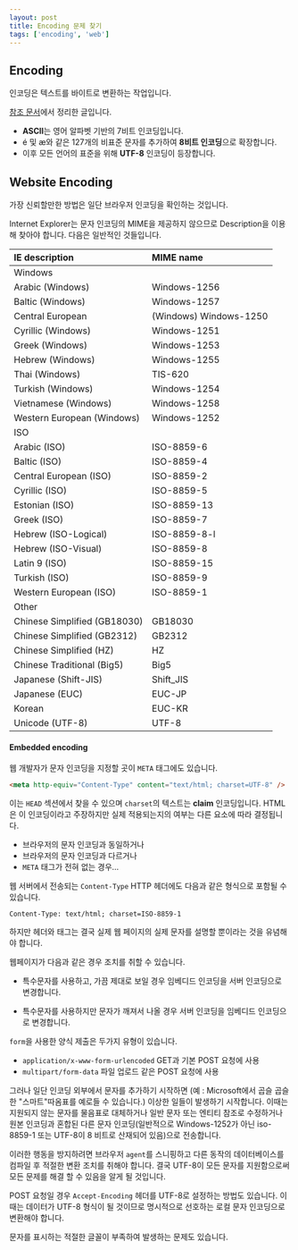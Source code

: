 ```yaml
---
layout: post
title: Encoding 문제 찾기
tags: ['encoding', 'web']
---
```


## Encoding
인코딩은 텍스트를 바이트로 변환하는 작업입니다.

[참조 문서](http://htmlpurifier.org/docs/enduser-utf8.html#whyutf8-forms-urlencoded)에서 정리한 글입니다.

- **ASCII**는 영어 알파벳 기반의 7비트 인코딩입니다.
- é 및 æ와 같은 127개의 비표준 문자를 추가하여 **8비트 인코딩**으로 확장합니다.
- 이후 모든 언어의 표준을 위해 **UTF-8** 인코딩이 등장합니다.
 

## Website Encoding
가장 신뢰할만한 방법은 일단 브라우저 인코딩을 확인하는 것입니다.

Internet Explorer는 문자 인코딩의 MIME을 제공하지 않으므로 Description을 이용해 찾아야 합니다. 다음은 일반적인 것들입니다.

| IE description | MIME name |
| :---- | :---- |
Windows |
Arabic (Windows) |	Windows-1256
Baltic (Windows) |	Windows-1257
Central European| (Windows)	Windows-1250
Cyrillic (Windows) |	Windows-1251
Greek (Windows) |	Windows-1253
Hebrew (Windows) |	Windows-1255
Thai (Windows) |	TIS-620
Turkish (Windows) |	Windows-1254
Vietnamese (Windows) |	Windows-1258
Western European (Windows) |	Windows-1252
ISO |
Arabic (ISO) |	ISO-8859-6
Baltic (ISO) |	ISO-8859-4
Central European (ISO) |	ISO-8859-2
Cyrillic (ISO) |	ISO-8859-5
Estonian (ISO) |	ISO-8859-13
Greek (ISO) |	ISO-8859-7
Hebrew (ISO-Logical) |	ISO-8859-8-l
Hebrew (ISO-Visual) |	ISO-8859-8
Latin 9 (ISO) |	ISO-8859-15
Turkish (ISO) |	ISO-8859-9
Western European (ISO) |	ISO-8859-1
Other |
Chinese Simplified (GB18030) |	GB18030
Chinese Simplified (GB2312) |	GB2312
Chinese Simplified (HZ) |	HZ
Chinese Traditional (Big5) |	Big5
Japanese (Shift-JIS) |	Shift_JIS
Japanese (EUC) |	EUC-JP
Korean |	EUC-KR
Unicode (UTF-8) |	UTF-8

#### Embedded encoding

웹 개발자가 문자 인코딩을 지정할 곳이 `META` 태그에도 있습니다.

```html
<meta http-equiv="Content-Type" content="text/html; charset=UTF-8" />
```
 
이는 `HEAD` 섹션에서 찾을 수 있으며 `charset`의 텍스트는 **claim** 인코딩입니다. HTML은 이 인코딩이라고 주장하지만 실제 적용되는지의 여부는 다른 요소에 따라 결정됩니다.

- 브라우저의 문자 인코딩과 동일하거나
- 브라우저의 문자 인코딩과 다르거나
- `META` 태그가 전혀 없는 경우…

웹 서버에서 전송되는 `Content-Type` HTTP 헤더에도 다음과 같은 형식으로 포함될 수 있습니다.

```
Content-Type: text/html; charset=ISO-8859-1
```

하지만 헤더와 태그는 결국 실제 웹 페이지의 실제 문자를 설명할 뿐이라는 것을 유념해야 합니다.

웹페이지가 다음과 같은 경우 조치를 취할 수 있습니다.

- 특수문자를 사용하고, 가끔 제대로 보일 경우
	임베디드 인코딩을 서버 인코딩으로 변경합니다.

- 특수문자를 사용하지만 문자가 깨져서 나올 경우
	서버 인코딩을 임베디드 인코딩으로 변경합니다.

`form`을 사용한 양식 제출은 두가지 유형이 있습니다.
- `application/x-www-form-urlencoded` GET과 기본 POST 요청에 사용
- `multipart/form-data` 파일 업로드 같은 POST 요청에 사용

그러나 일단 인코딩 외부에서 문자를 추가하기 시작하면 (예 : Microsoft에서 곱슬 곱슬 한 "스마트"따옴표를 예로들 수 있습니다.) 이상한 일들이 발생하기 시작합니다.
이때는 지원되지 않는 문자를 물음표로 대체하거나 일반 문자 또는 엔티티 참조로 수정하거나 원본 인코딩과 혼합된 다른 문자 인코딩(일반적으로 Windows-1252가 아닌 iso-8859-1 또는 UTF-8이 8 비트로 산재되어 있음)으로 전송합니다.

이러한 행동을 방지하려면 브라우저 `agent`를 스니핑하고 다른 동작의 데이터베이스를 컴파일 후 적절한 변환 조치를 취해야 합니다.
결국 UTF-8이 모든 문자를 지원함으로써 모든 문제를 해결 할 수 있음을 알게 될 것입니다.

POST 요청일 경우 `Accept-Encoding` 헤더를 UTF-8로 설정하는 방법도 있습니다. 이때는 데이터가 UTF-8 형식이 될 것이므로 명시적으로 선호하는 로컬 문자 인코딩으로 변환해야 합니다.

문자를 표시하는 적절한 글꼴이 부족하여 발생하는 문제도 있습니다.
